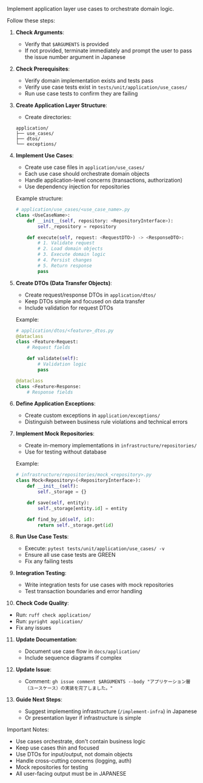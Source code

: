 Implement application layer use cases to orchestrate domain logic.

Follow these steps:

1. **Check Arguments**:

   - Verify that `$ARGUMENTS` is provided
   - If not provided, terminate immediately and prompt the user to pass the issue number argument in Japanese

2. **Check Prerequisites**:

   - Verify domain implementation exists and tests pass
   - Verify use case tests exist in `tests/unit/application/use_cases/`
   - Run use case tests to confirm they are failing

3. **Create Application Layer Structure**:

   - Create directories:

   ```
   application/
   ├── use_cases/
   ├── dtos/
   └── exceptions/
   ```

4. **Implement Use Cases**:

   - Create use case files in `application/use_cases/`
   - Each use case should orchestrate domain objects
   - Handle application-level concerns (transactions, authorization)
   - Use dependency injection for repositories

   Example structure:

   ```python
   # application/use_cases/<use_case_name>.py
   class <UseCaseName>:
       def __init__(self, repository: <RepositoryInterface>):
           self._repository = repository

       def execute(self, request: <RequestDTO>) -> <ResponseDTO>:
           # 1. Validate request
           # 2. Load domain objects
           # 3. Execute domain logic
           # 4. Persist changes
           # 5. Return response
           pass
   ```

5. **Create DTOs (Data Transfer Objects)**:

   - Create request/response DTOs in `application/dtos/`
   - Keep DTOs simple and focused on data transfer
   - Include validation for request DTOs

   Example:

   ```python
   # application/dtos/<feature>_dtos.py
   @dataclass
   class <Feature>Request:
       # Request fields

       def validate(self):
           # Validation logic
           pass

   @dataclass
   class <Feature>Response:
       # Response fields
   ```

6. **Define Application Exceptions**:

   - Create custom exceptions in `application/exceptions/`
   - Distinguish between business rule violations and technical errors

7. **Implement Mock Repositories**:

   - Create in-memory implementations in `infrastructure/repositories/`
   - Use for testing without database

   Example:

   ```python
   # infrastructure/repositories/mock_<repository>.py
   class Mock<Repository>(<RepositoryInterface>):
       def __init__(self):
           self._storage = {}

       def save(self, entity):
           self._storage[entity.id] = entity

       def find_by_id(self, id):
           return self._storage.get(id)
   ```

8. **Run Use Case Tests**:

   - Execute: `pytest tests/unit/application/use_cases/ -v`
   - Ensure all use case tests are GREEN
   - Fix any failing tests

9. **Integration Testing**:

   - Write integration tests for use cases with mock repositories
   - Test transaction boundaries and error handling

10. **Check Code Quality**:

- Run: `ruff check application/`
- Run: `pyright application/`
- Fix any issues

11. **Update Documentation**:

    - Document use case flow in `docs/application/`
    - Include sequence diagrams if complex

12. **Update Issue**:

    - Comment: `gh issue comment $ARGUMENTS --body "アプリケーション層（ユースケース）の実装を完了しました。"`

13. **Guide Next Steps**:
    - Suggest implementing infrastructure (`/implement-infra`) in Japanese
    - Or presentation layer if infrastructure is simple

Important Notes:

- Use cases orchestrate, don't contain business logic
- Keep use cases thin and focused
- Use DTOs for input/output, not domain objects
- Handle cross-cutting concerns (logging, auth)
- Mock repositories for testing
- All user-facing output must be in JAPANESE
